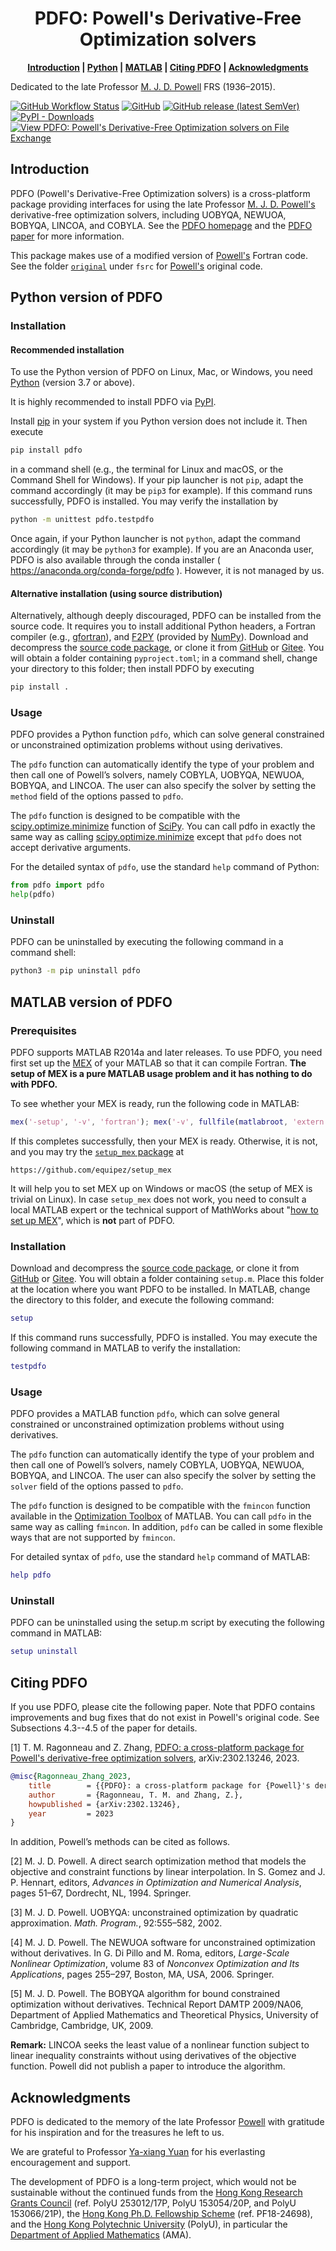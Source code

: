 <h1 align="center">PDFO: Powell's Derivative-Free Optimization solvers</h1>

<p align="center"><b><a href="#introduction">Introduction</a> | <a href="#python-version-of-pdfo">Python</a> | <a href="#matlab-version-of-pdfo">MATLAB</a> | <a href="#citing-pdfo">Citing PDFO</a> | <a href="#acknowledgments">Acknowledgments</a></b></p>

Dedicated to the late Professor [M. J. D. Powell](https://www.zhangzk.net/powell.html) FRS (1936&ndash;2015).

[![GitHub Workflow Status](https://img.shields.io/github/actions/workflow/status/pdfo/pdfo/build.yml?logo=github&style=for-the-badge)](https://github.com/pdfo/pdfo/actions/workflows/build.yml)
[![GitHub](https://img.shields.io/github/license/pdfo/pdfo?logo=github&style=for-the-badge)](https://opensource.org/licenses/BSD-3-Clause/)
[![GitHub release (latest SemVer)](https://img.shields.io/github/v/release/pdfo/pdfo?logo=github&style=for-the-badge)](https://github.com/pdfo/pdfo/releases/)
[![PyPI - Downloads](https://img.shields.io/pypi/dm/pdfo?logo=pypi&style=for-the-badge)](https://pypi.org/project/pdfo/)
[![View PDFO: Powell's Derivative-Free Optimization solvers on File Exchange](https://img.shields.io/badge/MATLAB-File_Exchange-orange?style=for-the-badge)](https://www.mathworks.com/matlabcentral/fileexchange/75195-pdfo-powell-s-derivative-free-optimization-solvers/)

## Introduction

PDFO (Powell's Derivative-Free Optimization solvers) is a cross-platform package
providing interfaces for using the late Professor [M. J. D. Powell's](https://www.zhangzk.net/powell.html)
derivative-free optimization solvers, including UOBYQA, NEWUOA, BOBYQA, LINCOA,
and COBYLA. See the [PDFO homepage](https://www.pdfo.net) and the [PDFO paper](https://arxiv.org/pdf/2302.13246.pdf) for more information.

This package makes use of a modified version of [Powell's](https://www.zhangzk.net/powell.html)
Fortran code. See the folder [`original`](https://github.com/pdfo/pdfo/tree/main/fsrc/original)
under `fsrc` for [Powell's](https://www.zhangzk.net/powell.html) original code.

## Python version of PDFO

### Installation

#### Recommended installation

To use the Python version of PDFO on Linux, Mac, or Windows, you need
[Python](https://www.python.org/) (version 3.7 or above).

It is highly recommended to install PDFO via [PyPI](https://pypi.org).

Install [pip](https://pip.pypa.io/en/stable/installing/) in your system if
you Python version does not include it. Then execute

```bash
pip install pdfo
```

in a command shell (e.g., the terminal for Linux and macOS, or the Command
Shell for Windows). If your pip launcher is not `pip`, adapt the
command accordingly (it may be `pip3` for example). If this
command runs successfully, PDFO is installed. You may verify the
installation by

```bash
python -m unittest pdfo.testpdfo
```

Once again, if your Python launcher is not `python`, adapt the command accordingly (it may be `python3` for example).
If you are an Anaconda user, PDFO is also available through the conda installer
( https://anaconda.org/conda-forge/pdfo ). However, it is not managed by us.

#### Alternative installation (using source distribution)

Alternatively, although deeply discouraged, PDFO can be installed from the
source code. It requires you to install additional Python headers, a Fortran
compiler (e.g., [gfortran](https://gcc.gnu.org/fortran/)), and
[F2PY](https://numpy.org/doc/stable/f2py/) (provided by
[NumPy](https://numpy.org/)).
Download and decompress the [source code package](https://www.pdfo.net/docs.html#download),
or clone it from [GitHub](https://github.com/pdfo/pdfo) or [Gitee](https://gitee.com/pdfo/pdfo).
You will obtain a folder containing `pyproject.toml`; in a command shell,
change your directory to this folder; then install PDFO by executing

```bash
pip install .
```

### Usage

PDFO provides a Python function `pdfo`, which can solve general constrained or unconstrained optimization problems without using derivatives.

The `pdfo` function can automatically identify the type of your problem and then call one of Powell’s solvers, namely COBYLA, UOBYQA, NEWUOA, BOBYQA, and LINCOA.
The user can also specify the solver by setting the `method` field of the options passed to `pdfo`.

The `pdfo` function is designed to be compatible with the [scipy.optimize.minimize](https://docs.scipy.org/doc/scipy/reference/generated/scipy.optimize.minimize.html#scipy.optimize.minimize) function of [SciPy](https://scipy.org/). You can call pdfo in exactly the same way as calling [scipy.optimize.minimize](https://docs.scipy.org/doc/scipy/reference/generated/scipy.optimize.minimize.html#scipy.optimize.minimize) except that `pdfo` does not accept derivative arguments.

For the detailed syntax of `pdfo`, use the standard `help` command
of Python:

```python
from pdfo import pdfo
help(pdfo)
```

### Uninstall

PDFO can be uninstalled by executing the following command in a command shell:

```bash
python3 -m pip uninstall pdfo
```

## MATLAB version of PDFO

### Prerequisites

PDFO supports MATLAB R2014a and later releases. To use PDFO, you need first
set up the [MEX](https://www.mathworks.com/help/matlab/ref/mex.html) of your
MATLAB so that it can compile Fortran.
**The setup of MEX is a pure MATLAB usage problem and it has nothing to do with PDFO.**

To see whether your MEX is ready, run the following code in MATLAB:

```matlab
mex('-setup', '-v', 'fortran'); mex('-v', fullfile(matlabroot, 'extern', 'examples', 'refbook', 'timestwo.F'));
```

If this completes successfully, then your MEX is ready. Otherwise, it is not, and
you may try the [`setup_mex` package](https://github.com/equipez/setup_mex) at
```
https://github.com/equipez/setup_mex
```
It will help you to set MEX up on Windows or macOS (the setup of MEX is trivial on Linux).
In case `setup_mex` does not work, you need to consult a local MATLAB expert or the technical support of
MathWorks about "[how to set up MEX](https://www.mathworks.com/help/matlab/ref/mex.html)", which is
**not** part of PDFO.

### Installation

Download and decompress the [source code package](https://www.pdfo.net/docs.html#download),
or clone it from [GitHub](https://github.com/pdfo/pdfo) or [Gitee](https://gitee.com/pdfo/pdfo).
You will obtain a folder containing `setup.m`. Place this folder at the location
where you  want PDFO to be installed. In MATLAB, change the directory to this
folder, and execute the following command:

```matlab
setup
```

If this command runs successfully, PDFO is installed. You may execute the
following command in MATLAB to verify the installation:

```matlab
testpdfo
```

### Usage

PDFO provides a MATLAB function `pdfo`, which can solve general constrained or unconstrained optimization problems without using derivatives.

The `pdfo` function can automatically identify the type of your problem and then call one of Powell’s solvers, namely COBYLA, UOBYQA, NEWUOA, BOBYQA, and LINCOA.
The user can also specify the solver by setting the `solver` field of the options passed to `pdfo`.

The `pdfo` function is designed to be compatible with the `fmincon` function available in the [Optimization Toolbox](https://www.mathworks.com/products/optimization.html) of MATLAB.
You can call `pdfo` in the same way as calling `fmincon`. In addition, `pdfo` can be called in some flexible ways that are not supported by `fmincon`.

For detailed syntax of `pdfo`, use the standard `help` command
of MATLAB:

```matlab
help pdfo
```


### Uninstall

PDFO can be uninstalled using the setup.m script by executing the following
command in MATLAB:

```matlab
setup uninstall
```

## Citing PDFO

If you use PDFO, please cite the following paper. Note that PDFO contains improvements and bug fixes that do not exist in Powell's original code. See Subsections 4.3--4.5 of the paper for details. 

[1] T. M. Ragonneau and Z. Zhang, [PDFO: a cross-platform package for Powell's derivative-free optimization solvers](https://arxiv.org/pdf/2302.13246.pdf), arXiv:2302.13246, 2023.
```bibtex
@misc{Ragonneau_Zhang_2023,
    title        = {{PDFO}: a cross-platform package for {Powell}'s derivative-free optimization solvers},
    author       = {Ragonneau, T. M. and Zhang, Z.},
    howpublished = {arXiv:2302.13246},
    year         = 2023
}
```

In addition, Powell’s methods can be cited as follows.

[2] M. J. D. Powell. A direct search optimization method that models the objective and constraint functions by linear interpolation. In S. Gomez and J. P. Hennart, editors, *Advances in Optimization and Numerical Analysis*, pages 51–67, Dordrecht, NL, 1994. Springer.

[3] M. J. D. Powell. UOBYQA: unconstrained optimization by quadratic approximation. *Math. Program.*, 92:555–582, 2002.

[4] M. J. D. Powell. The NEWUOA software for unconstrained optimization without derivatives. In G. Di Pillo and M. Roma, editors, *Large-Scale Nonlinear Optimization*, volume 83 of *Nonconvex Optimization and Its Applications*, pages 255–297, Boston, MA, USA, 2006. Springer.

[5] M. J. D. Powell. The BOBYQA algorithm for bound constrained optimization without derivatives. Technical Report DAMTP 2009/NA06, Department of Applied Mathematics and Theoretical Physics, University of Cambridge, Cambridge, UK, 2009.

**Remark:** LINCOA seeks the least value of a nonlinear function subject to
linear inequality constraints without using derivatives of the objective
function. Powell did not publish a paper to introduce the algorithm.

## Acknowledgments

PDFO is dedicated to the memory of the late Professor [Powell](https://www.zhangzk.net/powell.html)
with gratitude for his inspiration and for the treasures he left to us.

We are grateful to Professor [Ya-xiang Yuan](http://lsec.cc.ac.cn/~yyx/) for his
everlasting encouragement and support.

The development of PDFO is a long-term project, which would not be sustainable without the continued
funds from the [Hong Kong Research Grants Council](https://www.ugc.edu.hk/eng/rgc)
(ref. PolyU 253012/17P, PolyU 153054/20P, and PolyU 153066/21P),
the [Hong Kong Ph.D. Fellowship Scheme](https://cerg1.ugc.edu.hk/hkpfs) (ref. PF18-24698),
and the [Hong Kong Polytechnic University](https://www.polyu.edu.hk) (PolyU),
in particular the [Department of Applied Mathematics](https://www.polyu.edu.hk/ama) (AMA).
